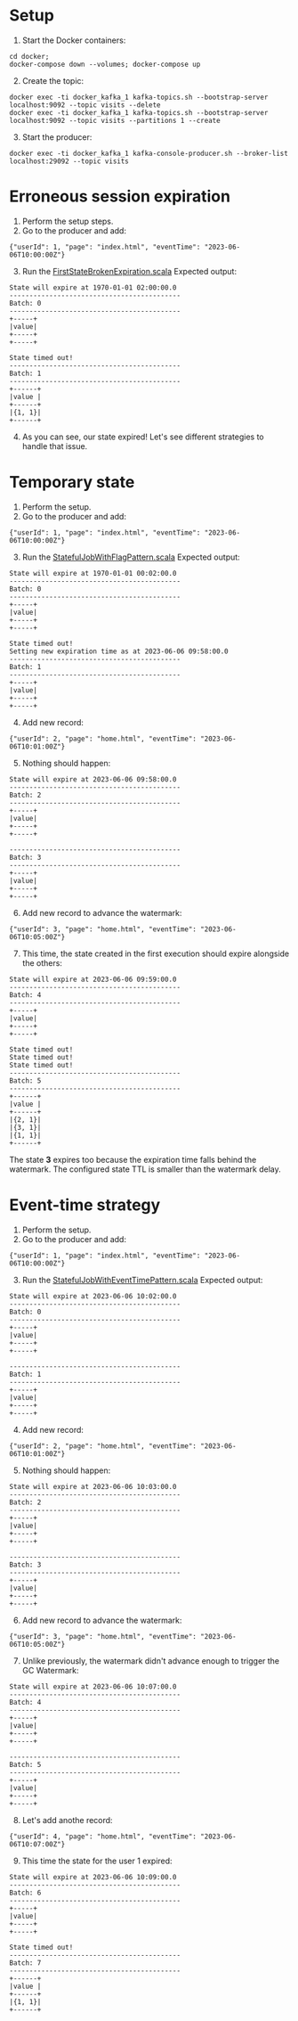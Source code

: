 # Setup
1. Start the Docker containers:
```
cd docker;
docker-compose down --volumes; docker-compose up
```
2. Create the topic:
```
docker exec -ti docker_kafka_1 kafka-topics.sh --bootstrap-server localhost:9092 --topic visits --delete
docker exec -ti docker_kafka_1 kafka-topics.sh --bootstrap-server localhost:9092 --topic visits --partitions 1 --create 
```
3. Start the producer:
```
docker exec -ti docker_kafka_1 kafka-console-producer.sh --broker-list localhost:29092 --topic visits
```

# Erroneous session expiration
1. Perform the setup steps.
2. Go to the producer and add:
```
{"userId": 1, "page": "index.html", "eventTime": "2023-06-06T10:00:00Z"}
```
3. Run the [FirstStateBrokenExpiration.scala](src%2Fmain%2Fscala%2Fcom%2Fbecomedataengineer%2FFirstStateBrokenExpiration.scala)
Expected output:
```
State will expire at 1970-01-01 02:00:00.0
-------------------------------------------
Batch: 0
-------------------------------------------
+-----+
|value|
+-----+
+-----+

State timed out!
-------------------------------------------
Batch: 1
-------------------------------------------
+------+
|value |
+------+
|{1, 1}|
+------+
```
4. As you can see, our state expired! Let's see different strategies to handle that issue.

# Temporary state
1. Perform the setup.
2. Go to the producer and add:
```
{"userId": 1, "page": "index.html", "eventTime": "2023-06-06T10:00:00Z"}
```
3. Run the [StatefulJobWithFlagPattern.scala](src%2Fmain%2Fscala%2Fcom%2Fbecomedataengineer%2Ftemporarystate%2FStatefulJobWithFlagPattern.scala)
Expected output:
```
State will expire at 1970-01-01 00:02:00.0
-------------------------------------------
Batch: 0
-------------------------------------------
+-----+
|value|
+-----+
+-----+

State timed out!
Setting new expiration time as at 2023-06-06 09:58:00.0
-------------------------------------------
Batch: 1
-------------------------------------------
+-----+
|value|
+-----+
+-----+
```
4. Add new record:
```
{"userId": 2, "page": "home.html", "eventTime": "2023-06-06T10:01:00Z"}
```

5. Nothing should happen:
```
State will expire at 2023-06-06 09:58:00.0
-------------------------------------------
Batch: 2
-------------------------------------------
+-----+
|value|
+-----+
+-----+

-------------------------------------------
Batch: 3
-------------------------------------------
+-----+
|value|
+-----+
+-----+
```
6. Add new record to advance the watermark:
```
{"userId": 3, "page": "home.html", "eventTime": "2023-06-06T10:05:00Z"}
```
7. This time, the state created in the first execution should expire alongside the others:
```
State will expire at 2023-06-06 09:59:00.0
-------------------------------------------
Batch: 4
-------------------------------------------
+-----+
|value|
+-----+
+-----+

State timed out!
State timed out!
State timed out!
-------------------------------------------
Batch: 5
-------------------------------------------
+------+
|value |
+------+
|{2, 1}|
|{3, 1}|
|{1, 1}|
+------+
```

The state **3** expires too because the expiration time falls behind the watermark. The configured 
state TTL is smaller than the watermark delay.

# Event-time strategy
1. Perform the setup.
2. Go to the producer and add:
```
{"userId": 1, "page": "index.html", "eventTime": "2023-06-06T10:00:00Z"}
```
3. Run the [StatefulJobWithEventTimePattern.scala](src%2Fmain%2Fscala%2Fcom%2Fbecomedataengineer%2Feventtime%2FStatefulJobWithEventTimePattern.scala)
Expected output:
```
State will expire at 2023-06-06 10:02:00.0
-------------------------------------------
Batch: 0
-------------------------------------------
+-----+
|value|
+-----+
+-----+

-------------------------------------------
Batch: 1
-------------------------------------------
+-----+
|value|
+-----+
+-----+
```
4. Add new record:
```
{"userId": 2, "page": "home.html", "eventTime": "2023-06-06T10:01:00Z"}
```

5. Nothing should happen:
```
State will expire at 2023-06-06 10:03:00.0
-------------------------------------------
Batch: 2
-------------------------------------------
+-----+
|value|
+-----+
+-----+

-------------------------------------------
Batch: 3
-------------------------------------------
+-----+
|value|
+-----+
+-----+

```
6. Add new record to advance the watermark:
```
{"userId": 3, "page": "home.html", "eventTime": "2023-06-06T10:05:00Z"}
```
7. Unlike previously, the watermark didn't advance enough to trigger the GC Watermark:
```
State will expire at 2023-06-06 10:07:00.0
-------------------------------------------
Batch: 4
-------------------------------------------
+-----+
|value|
+-----+
+-----+

-------------------------------------------
Batch: 5
-------------------------------------------
+-----+
|value|
+-----+
+-----+
```
8. Let's add anothe record:
```
{"userId": 4, "page": "home.html", "eventTime": "2023-06-06T10:07:00Z"}
```
9. This time the state for the user 1 expired:
```
State will expire at 2023-06-06 10:09:00.0
-------------------------------------------
Batch: 6
-------------------------------------------
+-----+
|value|
+-----+
+-----+

State timed out!
-------------------------------------------
Batch: 7
-------------------------------------------
+------+
|value |
+------+
|{1, 1}|
+------+
```